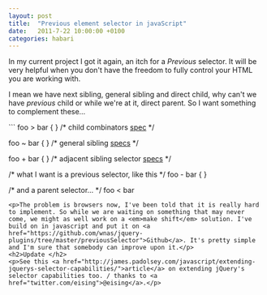 ```yaml
---
layout: post
title:  "Previous element selector in javaScript"
date:   2011-7-22 10:00:00 +0100
categories: habari
---
```

<p>In my current project I got it again, an itch for a <em>Previous</em> selector. It will be very helpful when you don't have the freedom to fully control your HTML you are working with.</p><p>I mean we have next sibling, general sibling and direct child, why can't we have <em>previous</em> child or while we're at it, direct parent. So I want something to complement these…</p>
```
foo > bar { }
/* child combinators
	<a href="http://www.w3.org/TR/css3-selectors/#child-combinators">spec</a>
*/

foo ~ bar { }
/* general sibling
	<a href="http://www.w3.org/TR/css3-selectors/#general-sibling-combinators">specs</a>
*/

foo + bar { }
/* adjacent sibling selector
	<a href="http://www.w3.org/TR/css3-selectors/#adjacent-sibling-combinators">specs</a>
*/

/* what I want is a previous selector, like this */
foo - bar { }

/* and a parent selector… */
foo &#60; bar
```
<p>The problem is browsers now, I've been told that it is really hard to implement. So while we are waiting on something that may never come, we might as well work on a <em>make shift</em> solution. I've build on in javascript and put it on <a href="https://github.com/wnas/jquery-plugins/tree/master/previousSelector">Github</a>. It's pretty simple and I'm sure that somebody can improve upon it.</p>
<h2>Update </h2>
<p>See this <a href="http://james.padolsey.com/javascript/extending-jquerys-selector-capabilities/">article</a> on extending jQuery's selector capabilities too. / thanks to <a href="twitter.com/eising">@eising</a>.</p>
